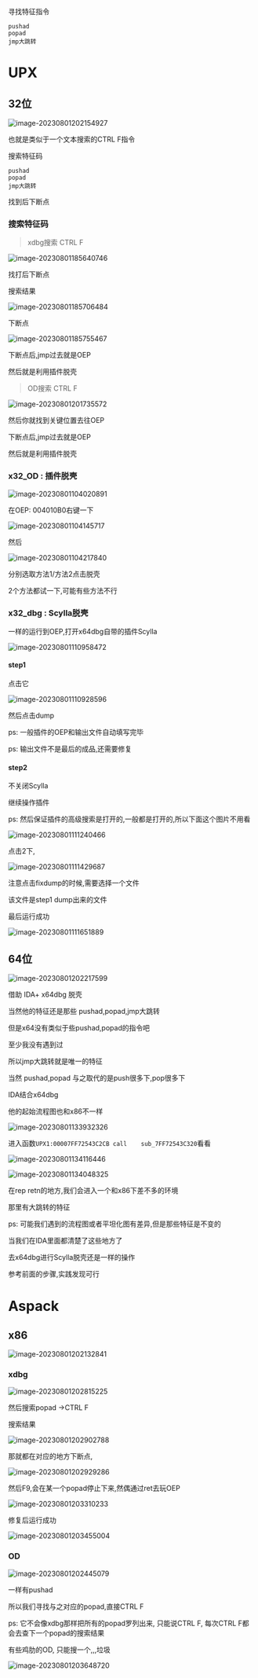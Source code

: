 寻找特征指令

```assembly
pushad
popad
jmp大跳转
```



# UPX



## 32位

![image-20230801202154927](img/image-20230801202154927.png)

也就是类似于一个文本搜索的CTRL F指令

搜索特征码

```
pushad
popad
jmp大跳转
```

找到后下断点



### 搜索特征码

> xdbg搜索 CTRL F

![image-20230801185640746](img/image-20230801185640746.png)

找打后下断点

搜索结果

![image-20230801185706484](img/image-20230801185706484.png)

下断点

![image-20230801185755467](img/image-20230801185755467.png)



下断点后,jmp过去就是OEP

然后就是利用插件脱壳



> OD搜索 CTRL F

![image-20230801201735572](img/image-20230801201735572.png)

然后你就找到关键位置去往OEP

下断点后,jmp过去就是OEP

然后就是利用插件脱壳



### x32_OD :  插件脱壳 



![image-20230801104020891](img/image-20230801104020891.png)

在OEP: 004010B0右键一下

![image-20230801104145717](img/image-20230801104145717.png)

然后

![image-20230801104217840](img/image-20230801104217840.png)

分别选取方法1/方法2点击脱壳

2个方法都试一下,可能有些方法不行





### x32_dbg : Scylla脱壳

一样的运行到OEP,打开x64dbg自带的插件Scylla

![image-20230801110958472](img/image-20230801110958472.png)

#### step1

点击它

![image-20230801110928596](img/image-20230801110928596.png)

然后点击dump

ps: 一般插件的OEP和输出文件自动填写完毕

ps: 输出文件不是最后的成品,还需要修复



#### step2

不关闭Scylla

继续操作插件



ps: 然后保证插件的高级搜索是打开的,一般都是打开的,所以下面这个图片不用看

![image-20230801111240466](img/image-20230801111240466.png)

点击2下, 

![image-20230801111429687](img/image-20230801111429687.png)

注意点击fixdump的时候,需要选择一个文件

该文件是step1 dump出来的文件

最后运行成功

![image-20230801111651889](img/image-20230801111651889.png)

## 64位

![image-20230801202217599](img/image-20230801202217599.png)

借助 IDA+ x64dbg 脱壳

当然他的特征还是那些 pushad,popad,jmp大跳转

但是x64没有类似于些pushad,popad的指令吧

至少我没有遇到过

所以jmp大跳转就是唯一的特征

当然 pushad,popad 与之取代的是push很多下,pop很多下

IDA结合x64dbg

他的起始流程图也和x86不一样

![image-20230801133932326](img/image-20230801133932326.png)



进入函数`UPX1:00007FF72543C2CB call    sub_7FF72543C320`看看

![image-20230801134116446](img/image-20230801134116446.png)

![image-20230801134048325](img/image-20230801134048325.png)

在rep retn的地方,我们会进入一个和x86下差不多的环境

那里有大跳转的特征

ps: 可能我们遇到的流程图或者平坦化图有差异,但是那些特征是不变的

当我们在IDA里面都清楚了这些地方了

去x64dbg进行Scylla脱壳还是一样的操作

参考前面的步骤,实践发现可行





# Aspack



## x86



![image-20230801202132841](img/image-20230801202132841.png)



### xdbg

![image-20230801202815225](img/image-20230801202815225.png)

然后搜索popad ->CTRL F

搜索结果

![image-20230801202902788](img/image-20230801202902788.png)

那就都在对应的地方下断点,

![image-20230801202929286](img/image-20230801202929286.png)

然后F9,会在某一个popad停止下来,然偶通过ret去玩OEP

![image-20230801203310233](img/image-20230801203310233.png)

 修复后运行成功

![image-20230801203455004](img/image-20230801203455004.png)

### OD

![image-20230801202445079](img/image-20230801202445079.png)

一样有pushad

所以我们寻找与之对应的popad,直接CTRL F

ps: 它不会像xdbg那样把所有的popad罗列出来, 只能说CTRL F, 每次CTRL F都会去查下一个popad的搜索结果

有些鸡肋的OD, 只能搜一个,,,垃圾

![image-20230801203648720](img/image-20230801203648720.png)



